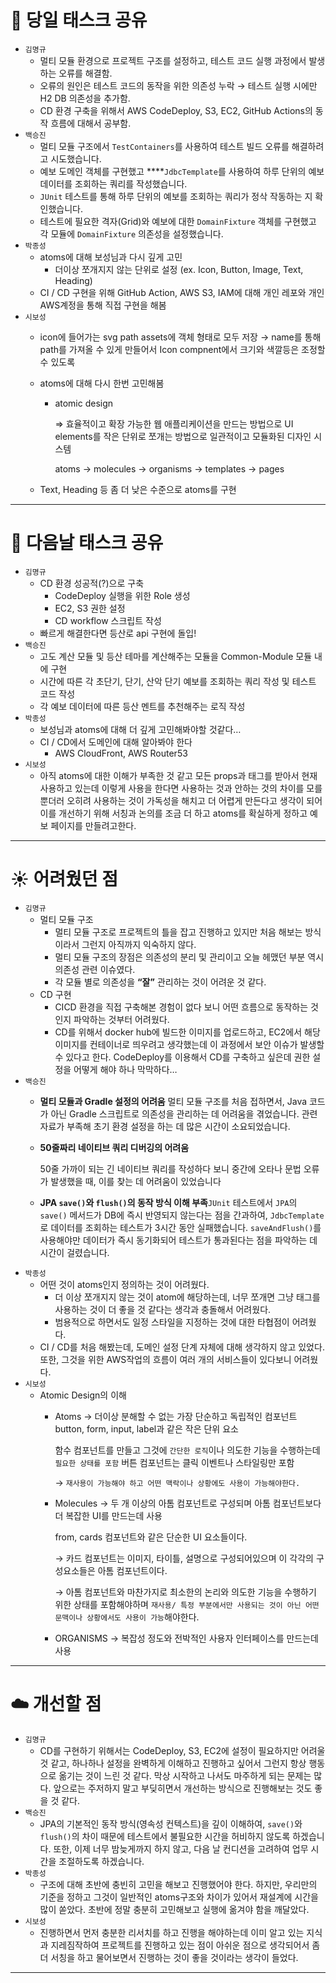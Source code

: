 # 🍎 당일 태스크 공유

- `김명규`
    - 멀티 모듈 환경으로 프로젝트 구조를 설정하고, 테스트 코드 실행 과정에서 발생하는 오류를 해결함.
    - 오류의 원인은 테스트 코드의 동작을 위한 의존성 누락 → 테스트 실행 시에만 H2 DB 의존성을 추가함.
    - CD 환경 구축을 위해서 AWS CodeDeploy, S3, EC2, GitHub Actions의 동작 흐름에 대해서 공부함.
- `백승진`
    - 멀티 모듈 구조에서 `TestContainers`를 사용하여 테스트 빌드 오류를 해결하려고 시도했습니다.
    - 예보 도메인 객체를 구현했고 ****`JdbcTemplate`를 사용하여 하루 단위의 예보 데이터를 조회하는 쿼리를 작성했습니다.
    - `JUnit` 테스트를 통해 하루 단위의 예보를 조회하는 쿼리가 정삭 작동하는 지 확인했습니다.
    - 테스트에 필요한 격자(Grid)와 예보에 대한 `DomainFixture` 객체를 구현했고 각 모듈에 `DomainFixture` 의존성을 설정했습니다.
- `박종성`
    - atoms에 대해 보성님과 다시 깊게 고민
        - 더이상 쪼개지지 않는 단위로 설정 (ex. Icon, Button, Image, Text, Heading)
    - CI / CD 구현을 위해 GitHub Action, AWS S3, IAM에 대해 개인 레포와 개인 AWS계정을 통해 직접 구현을 해봄
- `시보성`
    - icon에 들어가는 svg path assets에 객체 형태로 모두 저장 → name를 통해 path를 가져올 수 있게 만들어서 Icon compnent에서 크기와 색깔등은 조정할 수 있도록
    - atoms에 대해 다시 한번 고민해봄
        - atomic design
            
            ⇒ 효율적이고 확장 가능한 웹 애플리케이션을 만드는 방법으로 UI elements를 작은 단위로 쪼개는 방법으로 일관적이고 모듈화된 디자인 시스템
            
            atoms → molecules → organisms → templates → pages
            
    - Text, Heading 등 좀 더 낮은 수준으로 atoms를 구현

---

# 🍏 다음날 태스크 공유

- `김명규`
    - CD 환경 성공적(?)으로 구축
        - CodeDeploy 실행을 위한 Role 생성
        - EC2, S3 권한 설정
        - CD workflow 스크립트 작성
    - 빠르게 해결한다면 등산로 api 구현에 돌입!
- `백승진`
    - 고도 계산 모듈 및 등산 테마를 계산해주는 모듈을 Common-Module 모듈 내에 구현
    - 시간에 따른 각 초단기, 단기, 산악 단기 예보를 조회하는 쿼리 작성 및 테스트 코드 작성
    - 각 예보 데이터에 따른 등산 멘트를 추천해주는 로직 작성
- `박종성`
    - 보성님과 atoms에 대해 더 깊게 고민해봐야할 것같다…
    - CI / CD에서 도메인에 대해 알아봐야 한다
        - AWS CloudFront, AWS Router53
- `시보성`
    - 아직 atoms에 대한 이해가 부족한 것 같고 모든 props과 태그를 받아서 현재 사용하고 있는데 이렇게 사용을 한다면 사용하는 것과 안하는 것의 차이를 모를 뿐더러 오히려 사용하는 것이 가독성을 해치고 더 어렵게 만든다고 생각이 되어 이를 개선하기 위해 서칭과 논의를 조금 더 하고 atoms를 확실하게 정하고 예보 페이지를 만들려고한다.

---

# ☀️ 어려웠던 점

- `김명규`
    - 멀티 모듈 구조
        - 멀티 모듈 구조로 프로젝트의 틀을 잡고 진행하고 있지만 처음 해보는 방식이라서 그런지 아직까지 익숙하지 않다.
        - 멀티 모듈 구조의 장점은 의존성의 분리 및 관리이고 오늘 헤맸던 부분 역시 의존성 관련 이슈였다.
        - 각 모듈 별로 의존성을 **“잘”** 관리하는 것이 어려운 것 같다.
    - CD 구현
        - CICD 환경을 직접 구축해본 경험이 없다 보니 어떤 흐름으로 동작하는 것인지 파악하는 것부터 어려웠다.
        - CD를 위해서 docker hub에 빌드한 이미지를 업로드하고, EC2에서 해당 이미지를 컨테이너로 띄우려고 생각했는데 이 과정에서 보안 이슈가 발생할 수 있다고 한다. CodeDeploy를 이용해서 CD를 구축하고 싶은데 권한 설정을 어떻게 해야 하나 막막하다…
- `백승진`
    - **멀티 모듈과 Gradle 설정의 어려움**
    멀티 모듈 구조를 처음 접하면서, Java 코드가 아닌 Gradle 스크립트로 의존성을 관리하는 데 어려움을 겪었습니다. 관련 자료가 부족해 초기 환경 설정을 하는 데 많은 시간이 소요되었습니다.
    - **50줄짜리 네이티브 쿼리 디버깅의 어려움**
        
        50줄 가까이 되는 긴 네이티브 쿼리를 작성하다 보니 중간에 오타나 문법 오류가 발생했을 때, 이를 찾는 데 어려움이 있었습니다
        
    - **JPA `save()`와 `flush()`의 동작 방식 이해 부족**`JUnit` 테스트에서 `JPA`의 `save()` 메서드가 DB에 즉시 반영되지 않는다는 점을 간과하여, `JdbcTemplate`로 데이터를 조회하는 테스트가 3시간 동안 실패했습니다. `saveAndFlush()`를 사용해야만 데이터가 즉시 동기화되어 테스트가 통과된다는 점을 파악하는 데 시간이 걸렸습니다.
- `박종성`
    - 어떤 것이 atoms인지 정의하는 것이 어려웠다.
        - 더 이상 쪼개지지 않는 것이 atom에 해당하는데, 너무 쪼개면 그냥 태그를 사용하는 것이 더 좋을 것 같다는 생각과 충돌해서 어려웠다.
        - 범용적으로 하면서도 일정 스타일을 지정하는 것에 대한 타협점이 어려웠다.
    - CI / CD를 처음 해봤는데, 도메인 설정 단계 자체에 대해 생각하지 않고 있었다. 또한, 그것을 위한 AWS작업의 흐름이 여러 개의 서비스들이 있다보니 어려웠다.
- `시보성`
    - Atomic Design의 이해
        - Atoms → 더이상 분해할 수 없는 가장 단순하고 독립적인 컴포넌트 button, form, input, label과 같은 작은 단위 요소
            
            함수 컴포넌트를 만들고 그것에 `간단한 로직`이나 의도한 기능을 수행하는데 `필요한 상태를 포함` 버튼 컴포넌트는 클릭 이벤트나 스타일링만 포함 
            
            → `재사용이 가능해야 하고 어떤 맥락이나 상황에도 사용이 가능해야한다.` 
            
        - Molecules → 두 개 이상의 아톰 컴포넌트로 구성되며 아톰 컴포넌트보다 더 복잡한 UI를 만드는데 사용
            
            from, cards 컴포넌트와 같은 단순한 UI 요소들이다. 
            
            → 카드 컴포넌트는 이미지, 타이틀, 설명으로 구성되어있으며 이 각각의 구성요소들은 아톰 컴포넌트이다. 
            
            → 아톰 컴포넌트와 마찬가지로 최소한의 논리와 의도한 기능을 수행하기 위한 상태를 포함해야하며 `재사용/ 특정 부분에서만 사용되는 것이 아닌 어떤 문맥이나 상황에서도 사용이 가능`해야한다.
            
        - ORGANISMS → 복잡성 정도와 전박적인 사용자 인터페이스를 만드는데 사용
            
            

---

# ☁️ 개선할 점

- `김명규`
    - CD를 구현하기 위해서는 CodeDeploy, S3, EC2에 설정이 필요하지만 어려울 것 같고, 하나하나 설정을 완벽하게 이해하고 진행하고 싶어서 그런지 항상 행동으로 옮기는 것이 느린 것 같다. 막상 시작하고 나서도 마주하게 되는 문제는 많다. 앞으로는 주저하지 말고 부딪히면서 개선하는 방식으로 진행해보는 것도 좋을 것 같다.
- `백승진`
    - JPA의 기본적인 동작 방식(영속성 컨텍스트)을 깊이 이해하여, `save()`와 `flush()`의 차이 때문에 테스트에서 불필요한 시간을 허비하지 않도록 하겠습니다. 또한, 이제 너무 밤늦게까지 하지 않고, 다음 날 컨디션을 고려하여 업무 시간을 조절하도록 하겠습니다.
- `박종성`
    - 구조에 대해 초반에 충빈히 고민을 해보고 진행했어야 한다. 하지만, 우리만의 기준을 정하고 그것이 일반적인 atoms구조와 차이가 있어서 재설계에 시간을 많이 쏟았다. 초반에 정말 충분히 고민해보고 실행에 옮겨야 함을 깨달았다.
- `시보성`
    - 진행하면서 먼저 충분한 리서치를 하고 진행을 해야하는데 이미 알고 있는 지식과 지레짐작하여 프로젝트를 진행하고 있는 점이 아쉬운 점으로 생각되어서 좀 더 서칭을 하고 물어보면서 진행하는 것이 좋을 것이라는 생각이 들었다.

---
